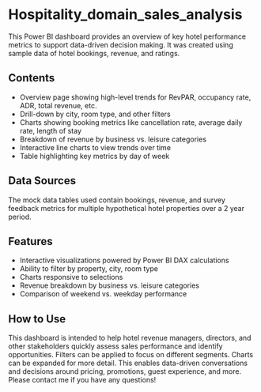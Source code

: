 # Hospitality_domain_sales_analysis
This Power BI dashboard provides an overview of key hotel performance metrics to support data-driven decision making. It was created using sample data of hotel bookings, revenue, and ratings.

## Contents
- Overview page showing high-level trends for RevPAR, occupancy rate, ADR, total revenue, etc. 
- Drill-down by city, room type, and other filters
- Charts showing booking metrics like cancellation rate, average daily rate, length of stay
- Breakdown of revenue by business vs. leisure categories
- Interactive line charts to view trends over time
- Table highlighting key metrics by day of week

## Data Sources
The mock data tables used contain bookings, revenue, and survey feedback metrics for multiple hypothetical hotel properties over a 2 year period.

## Features
- Interactive visualizations powered by Power BI DAX calculations 
- Ability to filter by property, city, room type 
- Charts responsive to selections
- Revenue breakdown by business vs. leisure categories
- Comparison of weekend vs. weekday performance

## How to Use
This dashboard is intended to help hotel revenue managers, directors, and other stakeholders quickly assess sales performance and identify opportunities. Filters can be applied to focus on different segments. Charts can be expanded for more detail. This enables data-driven conversations and decisions around pricing, promotions, guest experience, and more. Please contact me if you have any questions!
